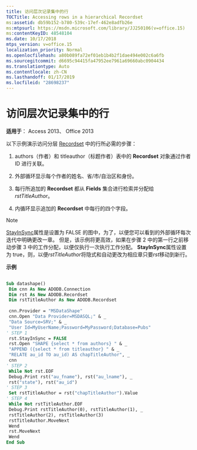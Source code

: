 ```yaml
---
title: 访问层次记录集中的行
TOCTitle: Accessing rows in a hierarchical Recordset
ms:assetid: db59b152-b780-539c-17ef-462e8adfb26e
ms:mtpsurl: https://msdn.microsoft.com/library/JJ250106(v=office.15)
ms:contentKeyID: 48548104
ms.date: 10/17/2018
mtps_version: v=office.15
localization_priority: Normal
ms.openlocfilehash: a80b089fa72ef01eb1b4b2f1dae494e002c6a6fb
ms.sourcegitcommit: d6695c94415fa47952ee7961a69660abc0904434
ms.translationtype: Auto
ms.contentlocale: zh-CN
ms.lasthandoff: 01/17/2019
ms.locfileid: "28698237"
---
```

# <a name="accessing-rows-in-a-hierarchical-recordset"></a>访问层次记录集中的行

**适用于**： Access 2013、 Office 2013

以下示例演示访问分层 [Recordset](recordset-object-ado.md) 中的行所必需的步骤：

1. authors（作者）和 titleauthor（标题作者）表中的 **Recordset** 对象通过作者 ID 进行关联。

2. 外部循环显示每个作者的姓名、省/市/自治区和身份。

3. 每行所追加的 **Recordset** 都从 **Fields** 集合进行检索并分配给 *rstTitleAuthor*。

4. 内循环显示追加的 **Recordset** 中每行的四个字段。

> [!NOTE] 
> [StayInSync](stayinsync-property-ado.md)属性是设置为 FALSE 的图中，为了，以便您可以看到的外部循环每次迭代中明确更改一章。 但是，该示例将更高效，如果在步骤 2 中的第一行之前移动步骤 3 中的工作分配，以便仅执行一次执行工作分配。 **StayInSync**属性设置为 true，则，以便*rstTitleAuthor*将隐式和自动更改为相应章只要*rst*移动到新行。

**示例**

```vb 
 
Sub datashape() 
 Dim cnn As New ADODB.Connection 
 Dim rst As New ADODB.Recordset 
 Dim rstTitleAuthor As New ADODB.Recordset 
 
 cnn.Provider = "MSDataShape" 
 cnn.Open "Data Provider=MSDASQL;" & _ 
 "Data Source=SRV;" & _ 
 "User Id=MyUserName;Password=MyPassword;Database=Pubs" 
' STEP 1 
 rst.StayInSync = FALSE 
 rst.Open "SHAPE {select * from authors} " & _ 
 "APPEND ({select * from titleauthor} " & _ 
 "RELATE au_id TO au_id) AS chapTitleAuthor", _ 
 cnn 
' STEP 2 
 While Not rst.EOF 
 Debug.Print rst("au_fname"), rst("au_lname"), _ 
 rst("state"), rst("au_id") 
' STEP 3 
 Set rstTitleAuthor = rst("chapTitleAuthor").Value 
' STEP 4 
 While Not rstTitleAuthor.EOF 
 Debug.Print rstTitleAuthor(0), rstTitleAuthor(1), _ 
 rstTitleAuthor(2), rstTitleAuthor(3) 
 rstTitleAuthor.MoveNext 
 Wend 
 rst.MoveNext 
 Wend 
End Sub 
```

